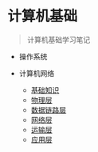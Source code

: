 # 计算机基础


> 计算机基础学习笔记

- 操作系统


- 计算机网络
  - [基础知识](计算机基础/计算机网络/基础知识.md)
  - [物理层](计算机基础/计算机网络/物理层.md)
  - [数据链路层](计算机基础/计算机网络/数据链路层.md)
  - [网络层](计算机基础/计算机网络/网络层.md) 
  - [运输层](计算机基础/计算机网络/运输层.md) 
  - [应用层](计算机基础/计算机网络/应用层.md) 